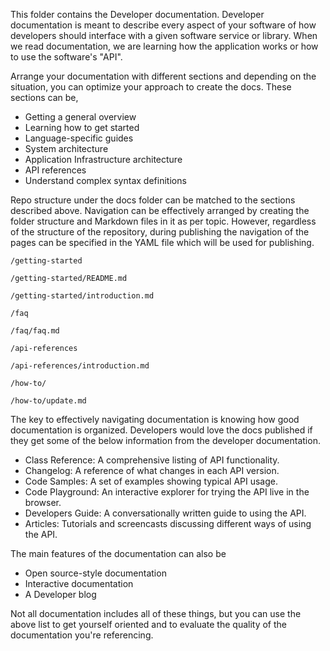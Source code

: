 This folder contains the Developer documentation. Developer documentation is meant to describe every aspect of your software of how developers should interface with a given software service or library. When we read documentation, we are learning how the application works or how to use the software's "API".

Arrange your documentation with different sections and depending on the situation, you can optimize your approach to create the docs. These sections can be,

- Getting a general overview
- Learning how to get started
- Language-specific guides
- System architecture
- Application Infrastructure architecture
- API references
- Understand complex syntax definitions

Repo structure under the docs folder can be matched to the sections described above. Navigation can be effectively arranged by creating the folder structure and Markdown files in it as per topic.  However, regardless of the structure of the repository, during publishing the navigation of the pages can be specified in the YAML file which will be used for publishing.

    /getting-started

    /getting-started/README.md

    /getting-started/introduction.md

    /faq

    /faq/faq.md

    /api-references

    /api-references/introduction.md

    /how-to/

    /how-to/update.md

The key to effectively navigating documentation is knowing how good documentation is organized. Developers would love the docs published if they get some of the below information from the developer documentation.

- Class Reference: A comprehensive listing of API functionality.
- Changelog: A reference of what changes in each API version.
- Code Samples: A set of examples showing typical API usage.
- Code Playground: An interactive explorer for trying the API live in the browser.
- Developers Guide: A conversationally written guide to using the API.
- Articles: Tutorials and screencasts discussing different ways of using the API.

The main features of the documentation can also be

- Open source-style documentation
- Interactive documentation
- A Developer blog

Not all documentation includes all of these things, but you can use the above list to get yourself oriented and to evaluate the quality of the documentation you're referencing.
